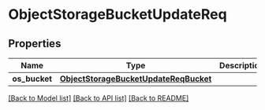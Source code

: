 # ObjectStorageBucketUpdateReq

## Properties
Name | Type | Description | Notes
------------ | ------------- | ------------- | -------------
**os_bucket** | [**ObjectStorageBucketUpdateReqBucket**](ObjectStorageBucketUpdateReqBucket.md) |  | [optional] 

[[Back to Model list]](../README.md#documentation-for-models) [[Back to API list]](../README.md#documentation-for-api-endpoints) [[Back to README]](../README.md)


